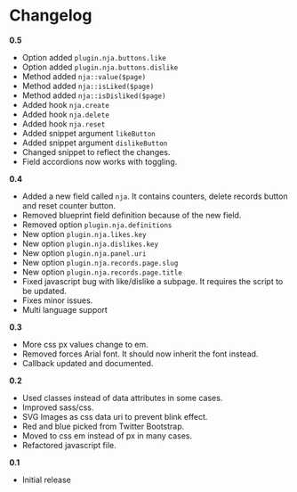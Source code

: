 # Changelog

**0.5**
- Option added `plugin.nja.buttons.like`
- Option added `plugin.nja.buttons.dislike`
- Method added `nja::value($page)`
- Method added `nja::isLiked($page)`
- Method added `nja::isDisliked($page)`
- Added hook `nja.create`
- Added hook `nja.delete`
- Added hook `nja.reset`
- Added snippet argument `likeButton`
- Added snippet argument `dislikeButton`
- Changed snippet to reflect the changes.
- Field accordions now works with toggling.

**0.4**

- Added a new field called `nja`. It contains counters, delete records button and reset counter button.
- Removed blueprint field definition because of the new field.
- Removed option `plugin.nja.definitions`
- New option `plugin.nja.likes.key`
- New option `plugin.nja.dislikes.key`
- New option `plugin.nja.panel.uri`
- New option `plugin.nja.records.page.slug`
- New option `plugin.nja.records.page.title`
- Fixed javascript bug with like/dislike a subpage. It requires the script to be updated.
- Fixes minor issues.
- Multi language support

**0.3**

- More css px values change to em.
- Removed forces Arial font. It should now inherit the font instead.
- Callback updated and documented.

**0.2**

- Used classes instead of data attributes in some cases.
- Improved sass/css.
- SVG Images as css data uri to prevent blink effect.
- Red and blue picked from Twitter Bootstrap.
- Moved to css em instead of px in many cases.
- Refactored javascript file.

**0.1**

- Initial release